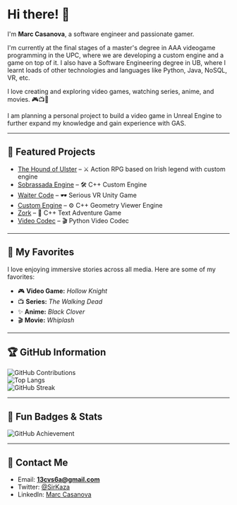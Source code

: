 # Hi there! 👋
I'm **Marc Casanova**, a software engineer and passionate gamer.  

I'm currently at the final stages of a master's degree in AAA videogame programming in the UPC, where we are developing a custom engine and a game on top of it. I also have a Software Engineering degree in UB, where I learnt loads of other technologies and languages like Python, Java, NoSQL, VR, etc.

I love creating and exploring video games, watching series, anime, and movies. 🎮📺🍿

I am planning a personal project to build a video game in Unreal Engine to further expand my knowledge and gain experience with GAS.

---

## 🚀 Featured Projects
- [The Hound of Ulster](https://github.com/TheCenturiaGames/The-Hound-of-Ulster) – ⚔️ Action RPG based on Irish legend with custom engine
- [Sobrassada Engine](https://github.com/TheCenturiaGames/Sobrassada_Engine) – 🛠️ C++ Custom Engine
- [Waiter Code](https://github.com/SirKaza/WaiterCode-UnityVR) – 🕶️ Serious VR Unity Game
- [Custom Engine](https://github.com/SirKaza/custom-engine) – ⚙️ C++ Geometry Viewer Engine
- [Zork](https://github.com/SirKaza/MyZork) – 📝 C++ Text Adventure Game
- [Video Codec](https://github.com/SirKaza/VideoCodec) – 🎬 Python Video Codec

---

## 🌟 My Favorites
I love enjoying immersive stories across all media. Here are some of my favorites:  

- 🎮 **Video Game:** *Hollow Knight*  
- 📺 **Series:** *The Walking Dead*  
- ✨ **Anime:** *Black Clover*  
- 🎬 **Movie:** *Whiplash*

---

## 🏆 GitHub Information
![GitHub Contributions](https://github-readme-stats.vercel.app/api?username=SirKaza&show_icons=true&theme=radical)  
![Top Langs](https://github-readme-stats.vercel.app/api/top-langs/?username=SirKaza&layout=compact&theme=radical)  
![GitHub Streak](https://github-readme-streak-stats.herokuapp.com/?user=SirKaza&theme=radical)

---

## 🏅 Fun Badges & Stats
![GitHub Achievement](https://github-profile-trophy.vercel.app/?username=SirKaza&theme=radical&margin-w=10&margin-h=10)

---

## 💬 Contact Me
- Email: **13cvs6a@gmail.com**  
- Twitter: [@SirKaza](https://x.com/SirKaza)  
- LinkedIn: [Marc Casanova](https://www.linkedin.com/in/marc-casanova-torrequebrada/)
